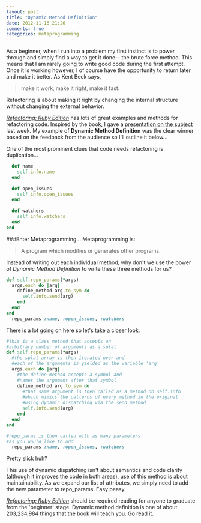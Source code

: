 ```yaml
---
layout: post
title: "Dynamic Method Definition"
date: 2012-11-16 21:26
comments: true
categories: metaprogramming 
---
```


As a beginner, when I run into a problem my first instinct is to power through and simply find a way to get it done-- the brute force method. This means that I am rarely going to write good code during the first attempt. Once it is working however, I of course have the opportunity to return later and make it better. As Kent Beck says,
>make it work, make it right, make it fast.

Refactoring is about making it right by changing the internal structure without changing the external behavior.

*[Refactoring: Ruby Edition](http://www.amazon.com/Refactoring-Ruby-Jay-Fields/dp/0321603508)* has lots of great examples and methods for refactoring code. Inspired by the book, I gave a [presentation on the subject](https://speakerdeck.com/ajonas04/refactoring-with-examples) last week. My example of **Dynamic Method Definition** was the clear winner based on the feedback from the audience so I'll outline it below...

One of the most prominent clues that code needs refactoring is duplication...
```ruby Can you spot any repetition?
  def name
    self.info.name
  end
 
  def open_issues
    self.info.open_issues
  end
 
  def watchers
    self.info.watchers
  end
end
```

###Enter Metaprogramming...
Metaprogramming is:
>A program which modifies or generates other programs.

Instead of writing out each individual method, why don't we use the power of *Dynamic Method Definition* to write these three methods for us?
```ruby Dynamic method definition in action
def self.repo_params(*args)
  args.each do |arg|
    define_method arg.to_sym do
      self.info.send(arg)
    end
  end
end
  repo_params :name, :open_issues, :watchers
```
There is a lot going on here so let's take a closer look.
```ruby Line by line 
#this is a class method that accepts an 
#arbitrary number of arguments as a splat
def self.repo_params(*args)
  #the splat array is then iterated over and
  #each of the arguments is yielded as the variable 'arg'
  args.each do |arg|
    #the define method accepts a symbol and
    #names the argument after that symbol
    define_method arg.to_sym do
      #that same argument is then called as a method on self.info
      #which mimics the patterns of every method in the original
      #using dynamic dispatching via the send method
      self.info.send(arg)
    end
  end
end

#repo_parms is then called with as many parameters
#as you would like to add
  repo_params :name, :open_issues, :watchers
```
Pretty slick huh?

This use of dynamic dispatching isn't about semantics and code clarity (although it improves the code in both areas), use of this method is about maintainability. As we expand our list of attributes, we simply need to add the new parameter to repo_params. Easy peasy.

*[Refactoring: Ruby Edition](http://www.amazon.com/Refactoring-Ruby-Jay-Fields/dp/0321603508)* should be required reading for anyone to graduate from the 'beginner' stage. Dynamic method definition is one of about 203,234,984 things that the book will teach you. Go read it.
